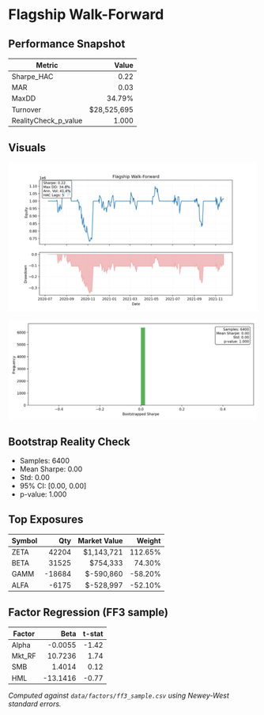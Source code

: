 # Flagship Walk-Forward

## Performance Snapshot

| Metric | Value |
| --- | ---:|
| Sharpe_HAC | 0.22 |
| MAR | 0.03 |
| MaxDD | 34.79% |
| Turnover | $28,525,695 |
| RealityCheck_p_value | 1.000 |

## Visuals

![Equity Curve](../../artifacts/sample_wfv/2025-10-30T18-39-47Z-a4ab8e7/equity_curve.png)

![Bootstrap Sharpe Histogram](../../artifacts/sample_wfv/2025-10-30T18-39-47Z-a4ab8e7/bootstrap_hist.png)

## Bootstrap Reality Check

- Samples: 6400
- Mean Sharpe: 0.00
- Std: 0.00
- 95% CI: [0.00, 0.00]
- p-value: 1.000

## Top Exposures

| Symbol | Qty | Market Value | Weight |
| --- | ---:| ---:| ---:|
| ZETA | 42204 | $1,143,721 | 112.65% |
| BETA | 31525 | $754,333 | 74.30% |
| GAMM | -18684 | $-590,860 | -58.20% |
| ALFA | -6175 | $-528,997 | -52.10% |

## Factor Regression (FF3 sample)

| Factor | Beta | t-stat |
| --- | ---:| ---:|
| Alpha | -0.0055 | -1.42 |
| Mkt_RF | 10.7236 | 1.74 |
| SMB | 1.4014 | 0.12 |
| HML | -13.1416 | -0.77 |

_Computed against `data/factors/ff3_sample.csv` using Newey-West standard errors._
